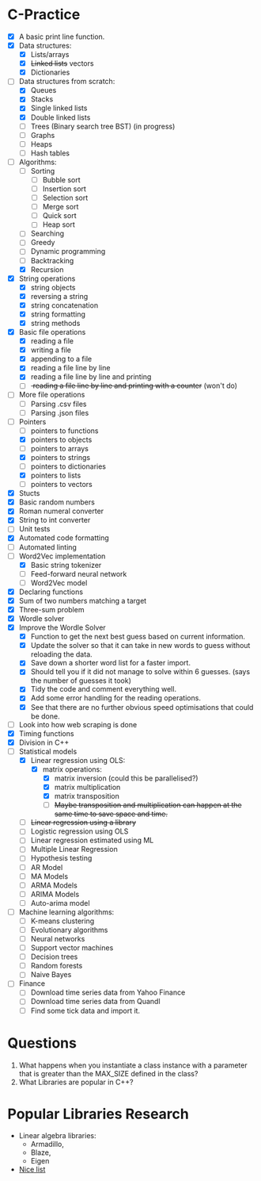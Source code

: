 # C-Practice

- [x] A basic print line function.
- [x] Data structures:
    - [x] Lists/arrays
    - [x] <s>Linked lists</s> vectors
    - [x] Dictionaries
- [ ] Data structures from scratch:
    - [x] Queues
    - [x] Stacks
    - [x] Single linked lists
    - [x] Double linked lists
    - [ ] Trees (Binary search tree BST) (in progress)
    - [ ] Graphs
    - [ ] Heaps
    - [ ] Hash tables
- [ ] Algorithms:
    - [ ] Sorting
        - [ ] Bubble sort
        - [ ] Insertion sort
        - [ ] Selection sort
        - [ ] Merge sort
        - [ ] Quick sort
        - [ ] Heap sort
    - [ ] Searching
    - [ ] Greedy
    - [ ] Dynamic programming
    - [ ] Backtracking
    - [x] Recursion
- [x] String operations
    - [x] string objects
    - [x] reversing a string
    - [x] string concatenation
    - [x] string formatting
    - [x] string methods
- [x] Basic file operations
    - [x] reading a file
    - [x] writing a file
    - [x] appending to a file
    - [x] reading a file line by line
    - [x] reading a file line by line and printing
    - [ ] <s> reading a file line by line and printing with a counter</s> (won't do)
- [ ] More file operations
    - [ ] Parsing .csv files
    - [ ] Parsing .json files
- [ ] Pointers
    - [ ] pointers to functions
    - [x] pointers to objects
    - [ ] pointers to arrays
    - [x] pointers to strings
    - [ ] pointers to dictionaries
    - [x] pointers to lists
    - [ ] pointers to vectors
- [x] Stucts
- [x] Basic random numbers
- [x] Roman numeral converter
- [x] String to int converter
- [ ] Unit tests
- [x] Automated code formatting
- [ ] Automated linting
- [ ] Word2Vec implementation
    - [x] Basic string tokenizer
    - [ ] Feed-forward neural network
    - [ ] Word2Vec model
- [x] Declaring functions
- [x] Sum of two numbers matching a target
- [x] Three-sum problem
- [x] Wordle solver
- [x] Improve the Wordle Solver
    - [x] Function to get the next best guess based on current information.
    - [x] Update the solver so that it can take in new words to guess without reloading the data.
    - [x] Save down a shorter word list for a faster import.
    - [x] Should tell you if it did not manage to solve within 6 guesses. (says the number of guesses it took)
    - [x] Tidy the code and comment everything well.
    - [x] Add some error handling for the reading operations.
    - [x] See that there are no further obvious speed optimisations that could be done.
- [ ] Look into how web scraping is done
- [x] Timing functions
- [x] Division in C++
- [ ] Statistical models
    - [x] Linear regression using OLS:
        - [x] matrix operations:
            - [x] matrix inversion (could this be parallelised?)
            - [x] matrix multiplication
            - [x] matrix transposition
            - [ ] <s>Maybe transposition and multiplication can happen at the same time to save space and time.</s>
    - [ ] <s>Linear regression using a library</s>
    - [ ] Logistic regression using OLS
    - [ ] Linear regression estimated using ML
    - [ ] Multiple Linear Regression
    - [ ] Hypothesis testing
    - [ ] AR Model
    - [ ] MA Models
    - [ ] ARMA Models
    - [ ] ARIMA Models
    - [ ] Auto-arima model
- [ ] Machine learning algorithms:
    - [ ] K-means clustering
    - [ ] Evolutionary algorithms
    - [ ] Neural networks
    - [ ] Support vector machines
    - [ ] Decision trees
    - [ ] Random forests
    - [ ] Naive Bayes
- [ ] Finance
    - [ ] Download time series data from Yahoo Finance
    - [ ] Download time series data from Quandl
    - [ ] Find some tick data and import it.

# Questions
1. What happens when you instantiate a class instance with a parameter that is greater than the MAX_SIZE defined in the class?
2. What Libraries are popular in C++?

# Popular Libraries Research
- Linear algebra libraries:
    - Armadillo,
    - Blaze,
    - Eigen
- [Nice list](https://github.com/fffaraz/awesome-cpp)
